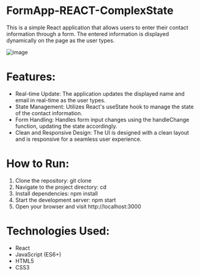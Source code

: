 # FormApp-REACT-ComplexState
This is a simple React application that allows users to enter their contact information through a form. The entered information is displayed dynamically on the page as the user types.

![image](https://github.com/ozgeerkskn/FormApp-REACT-ComplexState/assets/105421946/2bda03b7-3323-48b2-b12c-349f8fdcc852)

# Features:
* Real-time Update: The application updates the displayed name and email in real-time as the user types.
* State Management: Utilizes React's useState hook to manage the state of the contact information.
* Form Handling: Handles form input changes using the handleChange function, updating the state accordingly.
* Clean and Responsive Design: The UI is designed with a clean layout and is responsive for a seamless user experience.
# How to Run:
1. Clone the repository: git clone <repository-url>
2. Navigate to the project directory: cd <project-directory>
3. Install dependencies: npm install
4. Start the development server: npm start
5. Open your browser and visit http://localhost:3000

# Technologies Used:
* React
* JavaScript (ES6+)
* HTML5
* CSS3
